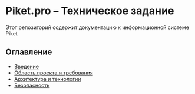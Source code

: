 # Piket.pro – Техническое задание

Этот репозиторий содержит документацию к информационной системе Piket

## Оглавление
- [Введение](docs/introduction.md)
- [Область проекта и требования](docs/requirements.md)
- [Архитектура и технологии](docs/architecture.md)
- [Безопасность](docs/security.md)
